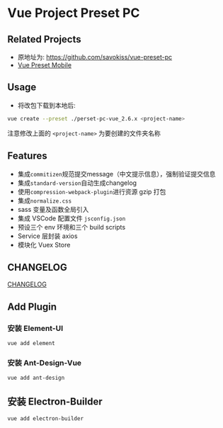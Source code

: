 # Vue Project Preset PC

## Related Projects

- 原地址为: https://github.com/savokiss/vue-preset-pc
- [Vue Preset Mobile](https://github.com/savokiss/vue-preset-mobile)

## Usage

- 将改包下载到本地后:
```bash
vue create --preset ./perset-pc-vue_2.6.x <project-name>
```
注意修改上面的 `<project-name>` 为要创建的文件夹名称

## Features

- 集成`commitizen`规范提交message（中文提示信息），强制验证提交信息
- 集成`standard-version`自动生成changelog
- 使用`compression-webpack-plugin`进行资源 gzip 打包
- 集成`normalize.css`
- sass 变量及函数全局引入
- 集成 VSCode 配置文件 `jsconfig.json`
- 预设三个 env 环境和三个 build scripts
- Service 层封装 axios
- 模块化 Vuex Store

## CHANGELOG

[CHANGELOG](./CHANGELOG.md)

## Add Plugin

### 安装 Element-UI

```bash
vue add element
```

### 安装 Ant-Design-Vue

```bash
vue add ant-design
```

## 安装 Electron-Builder

```bash
vue add electron-builder
```

